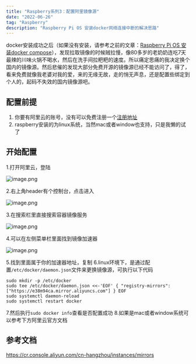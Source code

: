 ```yaml
---
title: "Raspberry系列3：配置阿里镜像源"
date: "2022-06-26"
tag: "Raspberry"
description: "Raspberry Pi OS 安装docker网络连接中断的解决思路"
---
```


docker安装成功之后（如果没有安装，请参考之前的文章：[Raspberry Pi OS 安装docker compose](https://juejin.cn/post/7383992605548478515)），发现拉取镜像的时候贼拉慢，像80多岁的老奶奶连吃7天最辣的川味火锅不喝水，然后在洗手间拉粑粑的速度。所以痛定思痛的我决定换个国内的镜像源。然后悲催的发现大部分免费开源的镜像源已经不能访问了，得了，看来免费就像我老婆对我的爱，来的无缘无故，走的悄无声息，还是配置些绑定到个人的，起码不失效的国内镜像源吧。
## 配置前提
1. 你要有阿里云的账号，没有可以免费注册一个[注册地址](https://cr.console.aliyun.com/cn-hangzhou/instances/mirrors)
2. raspberry安装的为linux系统，当然mac或者window也支持，只是我懒的试了

## 开始配置
1.打开阿里云，登陆

![image.png](https://p3-juejin.byteimg.com/tos-cn-i-k3u1fbpfcp/c4022b936aec4add8699a650533dc6e3~tplv-k3u1fbpfcp-jj-mark:0:0:0:0:q75.image#?w=1473&h=682&s=386152&e=png&b=fefefe)

2.右上角header有个控制台，点击进入

![image.png](https://p3-juejin.byteimg.com/tos-cn-i-k3u1fbpfcp/0cb8bd1ebd7e4f049b419ee3903a2b60~tplv-k3u1fbpfcp-jj-mark:0:0:0:0:q75.image#?w=284&h=65&s=7530&e=png&b=fefdfd)

3.在搜索栏里直接搜索容器镜像服务

![image.png](https://p1-juejin.byteimg.com/tos-cn-i-k3u1fbpfcp/2475888a373542e09200d9bc3c1d6ccf~tplv-k3u1fbpfcp-jj-mark:0:0:0:0:q75.image#?w=500&h=251&s=40915&e=png&b=fdfcfc)

4.可以在左侧菜单栏里面找到镜像加速器

![image.png](https://p1-juejin.byteimg.com/tos-cn-i-k3u1fbpfcp/c2a8153d020d4d7ca84a5c4ee8b84809~tplv-k3u1fbpfcp-jj-mark:0:0:0:0:q75.image#?w=204&h=73&s=3811&e=png&b=e4e4e4)

5.找到里面属于你的加速器地址，复制
6.linux环境下，是通过配置`/etc/docker/daemon.json`文件来更换镜像源，可执行以下代码
```
sudo mkdir -p /etc/docker
sudo tee /etc/docker/daemon.json <<-'EOF' { "registry-mirrors": ["https://e38m94ca.mirror.aliyuncs.com"] } EOF 
sudo systemctl daemon-reload 
sudo systemctl restart docker
```
7.然后执行`sudo docker info`查看是否配置成功
8.如果是mac或者window系统可以参考下方阿里云官方文档

## 参考文档
https://cr.console.aliyun.com/cn-hangzhou/instances/mirrors
